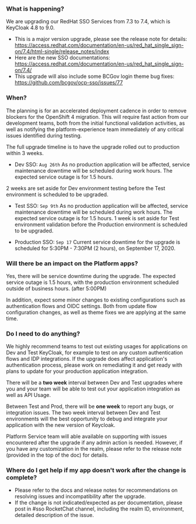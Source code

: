 
### What is happening?

We are upgrading our RedHat SSO Services from 7.3 to 7.4, which is KeyCloak 4.8 to 9.0.
- This is a major version upgrade, please see the release note for details: https://access.redhat.com/documentation/en-us/red_hat_single_sign-on/7.4/html-single/release_notes/index
- Here are the new SSO documentations: https://access.redhat.com/documentation/en-us/red_hat_single_sign-on/7.4/
- This upgrade will also include some BCGov login theme bug fixes: https://github.com/bcgov/ocp-sso/issues/77


### When?

The planning is for an accelerated deployment cadence in order to remove blockers for the OpenShift 4 migration.  This will require fast action from our development teams, both from the initial functional validation activities, as well as notifying the platform-experience team immediately of any critical issues identified during testing.

The full upgrade timeline is to have the upgrade rolled out to production within 3 weeks.
- Dev SSO: `Aug 26th`
As no production application will be affected, service maintenance downtime will be scheduled during work hours.  The expected service outage is for 1.5 hours.

2 weeks are set aside for Dev environment testing before the Test environment is scheduled to be upgraded.

- Test SSO: `Sep 9th`
As no production application will be affected, service maintenance downtime will be scheduled during work hours.  The expected service outage is for 1.5 hours.
1 week is set aside for Test environment validation before the Production environment is scheduled to be upgraded.

- Production SSO: `Sep 17`
Current service downtime for the upgrade is scheduled for 5:30PM - 7:30PM (2 hours), on September 17, 2020.


### Will there be an impact on the Platform apps?

Yes, there will be service downtime during the upgrade.  The expected service outage is 1.5 hours, with the production environment scheduled outside of business hours. (after 5:00PM)

In addition, expect some minor changes to existing configurations such as authentication flows and OIDC settings.  Both from update flow configuration changes, as well as theme fixes we are applying at the same time.


### Do I need to do anything?

We highly recommend teams to test out existing usages for applications on Dev and Test KeyCloak, for example to test on any custom authentication flows and IDP integrations. If the upgrade does affect application's authentication process, please work on remediating it and get ready with plans to update for your production application integration.

There will be a __two week__ interval between Dev and Test upgrades where you and your team will be able to test out your application integration as well as API Usage. 

Between Test and Prod, there will be __one week__ to report any bugs, or integration issues. The two week interval between Dev and Test environments will the best opportunity to debug and integrate your application with the new version of Keycloak.

Platform Service team will able available on supporting with issues encountered after the upgrade if any admin action is needed. However, if you have any customization in the realm, please refer to the release note (provided in the top of the doc) for details.


### Where do I get help if my app doesn't work after the change is complete?

- Please refer to the docs and release notes for recommendations on resolving issues and incompatibility after the upgrade.
- If the change is not indicated/expected as per documentation, please post in #sso RocketChat channel, including the realm ID, environment, detailed description of the issue.
